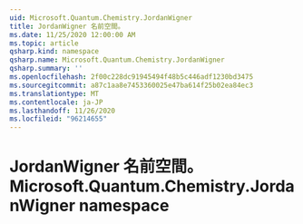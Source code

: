 ```yaml
---
uid: Microsoft.Quantum.Chemistry.JordanWigner
title: JordanWigner 名前空間。
ms.date: 11/25/2020 12:00:00 AM
ms.topic: article
qsharp.kind: namespace
qsharp.name: Microsoft.Quantum.Chemistry.JordanWigner
qsharp.summary: ''
ms.openlocfilehash: 2f00c228dc91945494f48b5c446adf1230bd3475
ms.sourcegitcommit: a87c1aa8e7453360025e47ba614f25b02ea84ec3
ms.translationtype: MT
ms.contentlocale: ja-JP
ms.lasthandoff: 11/26/2020
ms.locfileid: "96214655"
---
```

# <a name="microsoftquantumchemistryjordanwigner-namespace"></a><span data-ttu-id="65801-102">JordanWigner 名前空間。</span><span class="sxs-lookup"><span data-stu-id="65801-102">Microsoft.Quantum.Chemistry.JordanWigner namespace</span></span>



